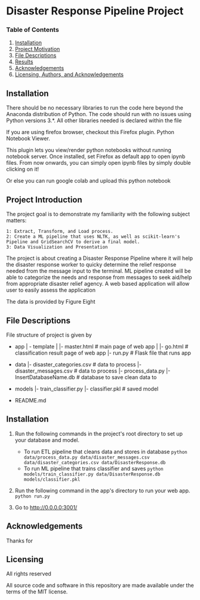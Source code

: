 
# Disaster Response Pipeline Project



### Table of Contents

1. [Installation](#installation)
2. [Project Motivation](#introduction)
3. [File Descriptions](#files)
4. [Results](#results)
5. [Acknowledgements](#acknowledgement)
6. [Licensing, Authors, and Acknowledgements](#licensing)

## Installation <a name="installation"></a>

There should be no necessary libraries to run the code here beyond the Anaconda distribution of Python. The code should run with no issues using Python versions 3.*. All other libraries needed is declared within the file

If you are using firefox browser, checkout this Firefox plugin. Python Notebook Viewer.

This plugin lets you view/render python notebooks without running notebook server. Once installed, set Firefox as default app to open ipynb files. From now onwards, you can simply open ipynb files by simply double clicking on it!

Or else you can run google colab and upload this python notebook


## Project Introduction<a name="introduction"></a>

The project goal is to demonstrate my familiarity with the following subject matters:

    1: Extract, Transform, and Load process.
    2: Create a ML pipeline that uses NLTK, as well as scikit-learn's Pipeline and GridSearchCV to derive a final model.
    3: Data Visualization and Presentation

The project is about creating a Disaster Response Pipeline where it will help the disaster response worker to quicky determine the relief response needed from the message input to the terminal. ML pipeline created will be able to categorize the needs and response from messages to seek aid/help from appropriate disaster relief agency. A web based application will allow user to easily assess the application

The data is provided by Figure Eight 

## File Descriptions <a name="files"></a>
File structure of project is given by

- app
| - template
| |- master.html  # main page of web app
| |- go.html  # classification result page of web app
|- run.py  # Flask file that runs app

- data
|- disaster_categories.csv  # data to process 
|- disaster_messages.csv  # data to process
|- process_data.py
|- InsertDatabaseName.db   # database to save clean data to

- models
|- train_classifier.py
|- classifier.pkl  # saved model 

- README.md

## Installation <a name="Installation"></a>

1. Run the following commands in the project's root directory to set up your database and model.

    - To run ETL pipeline that cleans data and stores in database
        `python data/process_data.py data/disaster_messages.csv data/disaster_categories.csv data/DisasterResponse.db`
    - To run ML pipeline that trains classifier and saves
        `python models/train_classifier.py data/DisasterResponse.db models/classifier.pkl`

2. Run the following command in the app's directory to run your web app.
    `python run.py`

3. Go to http://0.0.0.0:3001/

## Acknowledgements <a name="acknowedgement"></a>

Thanks for 

## Licensing <a name="licensing"></a>

All rights reserved

All source code and software in this repository are made available under the terms of the MIT license.



